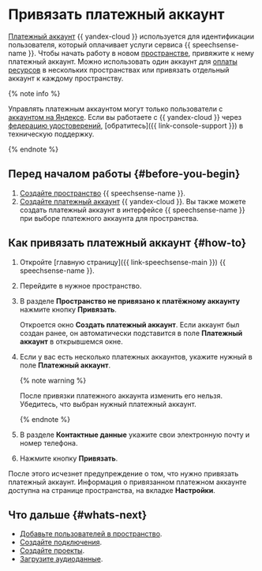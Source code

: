 # Привязать платежный аккаунт

[Платежный аккаунт](../../../billing/concepts/billing-account.md) {{ yandex-cloud }} используется для идентификации пользователя, который оплачивает услуги сервиса {{ speechsense-name }}. Чтобы начать работу в новом [пространстве](../../concepts/resources-hierarchy.md#space), привяжите к нему платежный аккаунт. Можно использовать один аккаунт для [оплаты ресурсов](../../pricing.md) в нескольких пространствах или привязать отдельный аккаунт к каждому пространству.

{% note info %}

Управлять платежным аккаунтом могут только пользователи с [аккаунтом на Яндексе](../../../iam/concepts/index.md#passport). Если вы работаете с {{ yandex-cloud }} через [федерацию удостоверений](../../../organization/concepts/add-federation.md), [обратитесь]({{ link-console-support }}) в техническую поддержку.

{% endnote %}

## Перед началом работы {#before-you-begin}

1. [Создайте пространство](create.md) {{ speechsense-name }}.
1. [Создайте платежный аккаунт](../../../billing/operations/create-new-account.md) {{ yandex-cloud }}. Вы также можете создать платежный аккаунт в интерфейсе {{ speechsense-name }} при выборе платежного аккаунта для пространства.

## Как привязать платежный аккаунт {#how-to}

1. Откройте [главную страницу]({{ link-speechsense-main }}) {{ speechsense-name }}.
1. Перейдите в нужное пространство.
1. В разделе **Пространство не привязано к платёжному аккаунту** нажмите кнопку **Привязать**.

   Откроется окно **Создать платежный аккаунт**. Если аккаунт был создан ранее, он автоматически подставится в поле **Платежный аккаунт** в открывшемся окне.

1. Если у вас есть несколько платежных аккаунтов, укажите нужный в поле **Платежный аккаунт**.

   {% note warning %}

   После привязки платежного аккаунта изменить его нельзя. Убедитесь, что выбран нужный платежный аккаунт.

   {% endnote %}

1. В разделе **Контактные данные** укажите свои электронную почту и номер телефона.
1. Нажмите кнопку **Привязать**.

После этого исчезнет предупреждение о том, что нужно привязать платежный аккаунт. Информация о привязанном платежном аккаунте доступна на странице пространства, на вкладке **Настройки**.

## Что дальше {#whats-next}

* [Добавьте пользователей в пространство](add-user-to-space.md).
* [Создайте подключения](../connection/create.md).
* [Создайте проекты](../project/create.md).
* [Загрузите аудиоданные](../data/upload-data.md).

